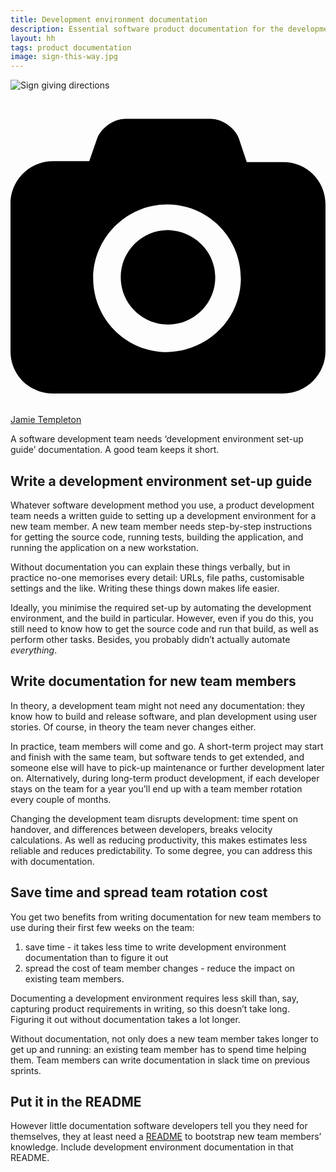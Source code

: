 ```yaml
---
title: Development environment documentation
description: Essential software product documentation for the development team
layout: hh
tags: product documentation
image: sign-this-way.jpg
---
```


![Sign giving directions](sign-this-way.jpg)

<a class="unsplash" href="https://unsplash.com/photos/6gQjPGx1uQw" rel="noopener noreferrer" title="Photo by Jamie Templeton"><span><svg xmlns="http://www.w3.org/2000/svg" viewBox="0 0 32 32"><title>unsplash-logo</title><path d="M20.8 18.1c0 2.7-2.2 4.8-4.8 4.8s-4.8-2.1-4.8-4.8c0-2.7 2.2-4.8 4.8-4.8 2.7.1 4.8 2.2 4.8 4.8zm11.2-7.4v14.9c0 2.3-1.9 4.3-4.3 4.3h-23.4c-2.4 0-4.3-1.9-4.3-4.3v-15c0-2.3 1.9-4.3 4.3-4.3h3.7l.8-2.3c.4-1.1 1.7-2 2.9-2h8.6c1.2 0 2.5.9 2.9 2l.8 2.4h3.7c2.4 0 4.3 1.9 4.3 4.3zm-8.6 7.5c0-4.1-3.3-7.5-7.5-7.5-4.1 0-7.5 3.4-7.5 7.5s3.3 7.5 7.5 7.5c4.2-.1 7.5-3.4 7.5-7.5z"></path></svg></span><span>Jamie Templeton</span></a>

A software development team needs ‘development environment set-up guide’ documentation.
A good team keeps it short.

## Write a development environment set-up guide 

Whatever software development method you use, a product development team needs a written guide to setting up a development environment for a new team member.
A new team member needs step-by-step instructions for getting the source code, running tests, building the application, and running the application on a new workstation. 

Without documentation you can explain these things verbally, but in practice no-one memorises every detail: 
URLs, file paths, customisable settings and the like.
Writing these things down makes life easier.

Ideally, you minimise the required set-up by automating the development environment, and the build in particular.
However, even if you do this, you still need to know how to get the source code and run that build, as well as perform other tasks.
Besides, you probably didn’t actually automate _everything_. 

## Write documentation for new team members 

In theory, a development team might not need any documentation: they know how to build and release software, and plan development using user stories.
Of course, in theory the team never changes either. 

In practice, team members will come and go.
A short-term project may start and finish with the same team, but software tends to get extended, and someone else will have to pick-up maintenance or further development later on.
Alternatively, during long-term product development, if each developer stays on the team for a year you’ll end up with a team member rotation every couple of months.

Changing the development team disrupts development: time spent on handover, and differences between developers, breaks velocity calculations.
As well as reducing productivity, this makes estimates less reliable and reduces predictability.
To some degree, you can address this with documentation. 

## Save time and spread team rotation cost

You get two benefits from writing documentation for new team members to use during their first few weeks on the team:

1. save time - it takes less time to write development environment documentation than to figure it out 
2. spread the cost of team member changes - reduce the impact on existing team members. 

Documenting a development environment requires less skill than, say, capturing product requirements in writing, so this doesn’t take long.
Figuring it out without documentation takes a lot longer. 

Without documentation, not only does a new team member takes longer to get up and running: 
an existing team member has to spend time helping them.
Team members can write documentation in slack time on previous sprints. 

## Put it in the README

However little documentation software developers tell you they need for themselves, they at least need a
[README](https://en.wikipedia.org/wiki/README) to bootstrap new team members’ knowledge.
Include development environment documentation in that README.
